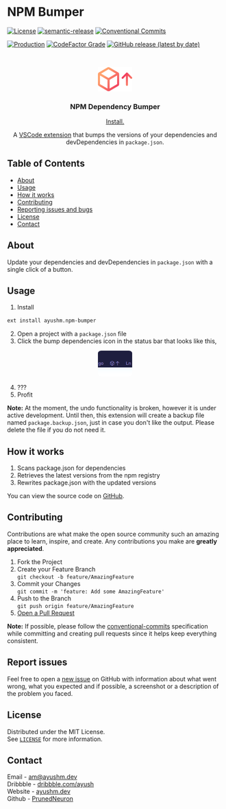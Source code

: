 # NPM Bumper

[![License][license-badge]][license-url]
[![semantic-release][semantic-release-badge]][semantic-release-url]
[![Conventional Commits][conventional-commits-badge]][conventional-commits-url]
<br />

[![Production][actions-badge]][actions-url]
[![CodeFactor Grade][codefactor-badge]][codefactor-url]
[![GitHub release (latest by date)][github-releases-badge]][github-releases-url]

<!-- PROJECT LOGO -->
<br />
<p align="center">
  <a href="#">
    <img src="assets/images/logo.png" alt="Logo" width="80">
  </a>

  <h3 align="center">NPM Dependency Bumper</h3>
  <p align="center"><a href="https://marketplace.visualstudio.com/items?itemName=ayushm.npm-bumper">Install.</a></p>
  <p align="center">
   A <a href="https://marketplace.visualstudio.com/items?itemName=ayushm.npm-bumper">VSCode extension</a> that bumps the versions of your dependencies and devDependencies in <code>package.json</code>.
  </p>
</p>

## Table of Contents

- [About](#about)
- [Usage](#usage)
- [How it works](#how-it-works)
- [Contributing](#contributing)
- [Reporting issues and bugs](#report-issues)
- [License](#license)
- [Contact](#contact)


## About

Update your dependencies and devDependencies in `package.json` with a single click of a button.

## Usage

1. Install
```bash
ext install ayushm.npm-bumper
```
2. Open a project with a `package.json` file
3. Click the bump dependencies icon in the status bar that looks like this,

<p align="center">
	<img style="border-radius: 10%" src="assets/images/screenshot_icon.png" alt="Status Bar Icon" width="80">
</p>

4. ???
5. Profit

**Note:** At the moment, the undo functionality is broken, however it is under active development. Until then, this extension will create a backup file named `package.backup.json`, just in case you don't like the output. Please delete the file if you do not need it.

## How it works

  1. Scans package.json for dependencies
  2. Retrieves the latest versions from the npm registry
  3. Rewrites package.json with the updated versions

You can view the source code on [GitHub](https://github.com/PrunedNeuron/npmbumper).

## Contributing

Contributions are what make the open source community such an amazing place to learn, inspire, and create. Any contributions you make are **greatly appreciated**.

1. Fork the Project
2. Create your Feature Branch<br>
  `git checkout -b feature/AmazingFeature`
3. Commit your Changes<br>
  `git commit -m 'feature: Add some AmazingFeature'`
4. Push to the Branch<br>
  `git push origin feature/AmazingFeature`
5. <a href="https://help.github.com/en/github/collaborating-with-issues-and-pull-requests/creating-a-pull-request">Open a Pull Request</a>

**Note:** If possible, please follow the [conventional-commits](https://www.conventionalcommits.org/) specification while committing and creating pull requests since it helps keep everything consistent.

## Report issues

Feel free to open a [new issue](https://github.com/PrunedNeuron/npmbumper/issues/new) on GitHub with information about what went wrong, what you expected and if possible, a screenshot or a description of the problem you faced.

## License

Distributed under the MIT License.
<br />
See <a href="LICENSE.md">`LICENSE`</a> for more information.


## Contact

Email - [am@ayushm.dev](mailto:am@ayushm.dev)<br/>
Dribbble - [dribbble.com/ayush](https://dribbble.com/ayush)<br/>
Website - [ayushm.dev](https://ayushm.dev)<br/>
Github - [PrunedNeuron](https://github.com/PrunedNeuron)

<!-- Links -->
[license-badge]: https://img.shields.io/github/license/PrunedNeuron/npmbumper
[actions-badge]: https://github.com/PrunedNeuron/npmbumper/workflows/.github/workflows/production.yml/badge.svg
[codefactor-badge]: https://img.shields.io/codefactor/grade/github/PrunedNeuron/npmbumper
[marketplace-url]: https://marketplace.visualstudio.com/items?itemName=ayushm.npm-bumper
[semantic-release-badge]: https://img.shields.io/badge/%20%20%F0%9F%93%A6%F0%9F%9A%80-semantic--release-e10079.svg
[semantic-release-url]: https://github.com/semantic-release/semantic-release
[conventional-commits-badge]: https://img.shields.io/badge/Conventional%20Commits-1.0.0-yellow.svg
[conventional-commits-url]: https://www.conventionalcommits.org/
[github-releases-badge]: https://img.shields.io/github/v/release/PrunedNeuron/npmbumper
[codefactor-url]: https://www.codefactor.io/repository/github/prunedneuron/npmbumper
[github-releases-url]: https://github.com/PrunedNeuron/npmbumper/releases
[license-url]: https://github.com/PrunedNeuron/npmbumper/blob/master/LICENSE.md
[actions-url]: https://github.com/PrunedNeuron/npmbumper/actions?query=workflow%3A.github%2Fworkflows%2Fproduction.yml